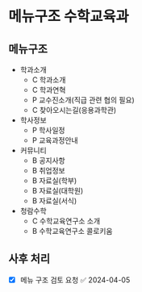 # 메뉴구조 수학교육과

## 메뉴구조

- 학과소개
  - C 학과소개
  - C 학과연혁
  - P 교수진소개(직급 관련 협의 필요)
  - C 찾아오시는길(응용과학관)
- 학사정보
  - P 학사일정
  - P 교육과정안내
- 커뮤니티
  - B 공지사항
  - B 취업정보
  - B 자료실(학부)
  - B 자료실(대학원)
  - B 자료실(서식)
- 청람수학
  - C 수학교육연구소 소개
  - B 수학교육연구소 콜로키움

## 사후 처리

- [x] 메뉴 구조 검토 요청 ✅ 2024-04-05

